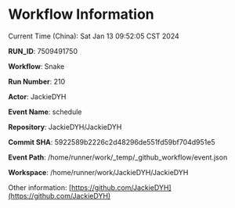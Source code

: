 # Workflow Information

Current Time (China): Sat Jan 13 09:52:05 CST 2024  

**RUN_ID**: 7509491750  

**Workflow**: Snake  

**Run Number**: 210  

**Actor**: JackieDYH  

**Event Name**: schedule  

**Repository**: JackieDYH/JackieDYH  

**Commit SHA**: 5922589b2226c2d48296de551fd59bf704d951e5  

**Event Path**: /home/runner/work/_temp/_github_workflow/event.json  

**Workspace**: /home/runner/work/JackieDYH/JackieDYH  

Other information: [https://github.com/JackieDYH](https://github.com/JackieDYH)

